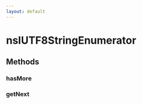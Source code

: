 ```yaml
---
layout: default
---
```


# nsIUTF8StringEnumerator #

## Methods ##

### hasMore ###

### getNext ###
